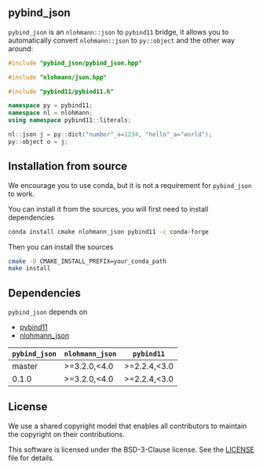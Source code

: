 ## pybind_json

`pybind_json` is an `nlohmann::json` to `pybind11` bridge, it allows you to automatically convert `nlohmann::json` to `py::object` and the other way around:

```CPP
#include "pybind_json/pybind_json.hpp"

#include "nlohmann/json.hpp"

#include "pybind11/pybind11.h"

namespace py = pybind11;
namespace nl = nlohmann;
using namespace pybind11::literals;

nl::json j = py::dict("number"_a=1234, "hello"_a="world");
py::object o = j;
```

## Installation from source

We encourage you to use conda, but it is not a requirement for `pybind_json` to work.

You can install it from the sources, you will first need to install dependencies

```bash
conda install cmake nlohmann_json pybind11 -c conda-forge
```

Then you can install the sources

```bash
cmake -D CMAKE_INSTALL_PREFIX=your_conda_path
make install
```

## Dependencies

``pybind_json`` depends on

 - [pybind11](https://github.com/pybind/pybind11)
 - [nlohmann_json](https://github.com/nlohmann/json)


| `pybind_json`| `nlohmann_json` | `pybind11`      |
|--------------|-----------------|-----------------|
|  master      | >=3.2.0,<4.0    | >=2.2.4,<3.0    |
|  0.1.0       | >=3.2.0,<4.0    | >=2.2.4,<3.0    |


## License

We use a shared copyright model that enables all contributors to maintain the
copyright on their contributions.

This software is licensed under the BSD-3-Clause license. See the [LICENSE](LICENSE) file for details.
